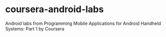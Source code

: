 # coursera-android-labs
Android labs from Programming Mobile Applications for Android Handheld Systems: Part 1 by Coursera
